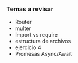 ### Temas a revisar

- Router
- multer
- Import vs require
- estructura de archivos
- ejercicio 4
- Promesas Async/Await
